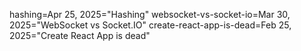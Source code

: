 hashing=Apr 25, 2025="Hashing"
websocket-vs-socket-io=Mar 30, 2025="WebSocket vs Socket.IO"
create-react-app-is-dead=Feb 25, 2025="Create React App is dead"
